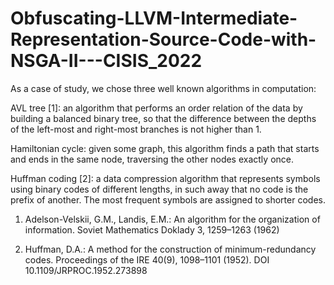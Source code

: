 # Obfuscating-LLVM-Intermediate-Representation-Source-Code-with-NSGA-II---CISIS_2022

As a case of study, we chose three well known algorithms in computation:

AVL tree [1]: an algorithm that performs an order relation of the data by building
a balanced binary tree, so that the difference between the depths of the left-most
and right-most branches is not higher than 1.

Hamiltonian cycle: given some graph, this algorithm finds a path that starts and
ends in the same node, traversing the other nodes exactly once.

Huffman coding [2]: a data compression algorithm that represents symbols using
binary codes of different lengths, in such away that no code is the prefix of another.
The most frequent symbols are assigned to shorter codes.

1. Adelson-Velskii, G.M., Landis, E.M.: An algorithm for the organization of information. Soviet
Mathematics Doklady 3, 1259–1263 (1962)

2. Huffman, D.A.: A method for the construction of minimum-redundancy codes. Proceedings
of the IRE 40(9), 1098–1101 (1952). DOI 10.1109/JRPROC.1952.273898
